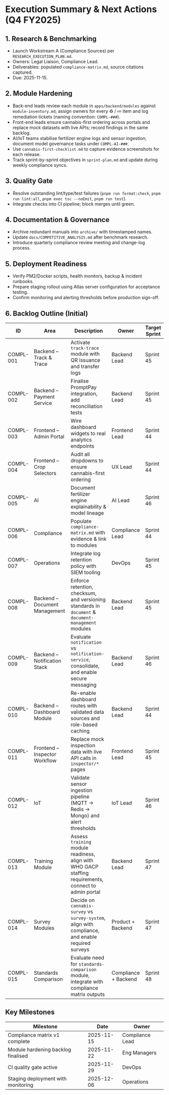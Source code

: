 # Execution Summary & Next Actions (Q4 FY2025)

## 1. Research & Benchmarking

- Launch Workstream A (Compliance Sources) per `RESEARCH_EXECUTION_PLAN.md`.
- Owners: Legal Liaison, Compliance Lead.
- Deliverables: populated `compliance-matrix.md`, source citations captured.
- Due: 2025-11-15.

## 2. Module Hardening

- Back-end leads review each module in `apps/backend/modules` against `module-inventory.md`; assign owners for every ♻️ / 💤 item and log remediation tickets (naming convention: `COMPL-###`).
- Front-end leads ensure cannabis-first ordering across portals and replace mock datasets with live APIs; record findings in the same backlog.
- AI/IoT teams stabilise fertilizer engine logs and sensor ingestion; document model governance tasks under `COMPL-AI-###`.
- Use `cannabis-first-checklist.md` to capture evidence screenshots for each release.
- Track sprint-by-sprint objectives in `sprint-plan.md` and update during weekly compliance syncs.

## 3. Quality Gate

- Resolve outstanding lint/type/test failures (`pnpm run format:check`, `pnpm run lint:all`, `pnpm exec tsc --noEmit`, `pnpm run test`).
- Integrate checks into CI pipeline; block merges until green.

## 4. Documentation & Governance

- Archive redundant manuals into `archive/` with timestamped names.
- Update `docs/COMPETITIVE_ANALYSIS.md` after benchmark research.
- Introduce quarterly compliance review meeting and change-log process.

## 5. Deployment Readiness

- Verify PM2/Docker scripts, health monitors, backup & incident runbooks.
- Prepare staging rollout using Atlas server configuration for acceptance testing.
- Confirm monitoring and alerting thresholds before production sign-off.

## 6. Backlog Outline (Initial)

| ID        | Area                          | Description                                                                                            | Owner                | Target Sprint |
| --------- | ----------------------------- | ------------------------------------------------------------------------------------------------------ | -------------------- | ------------- |
| COMPL-001 | Backend – Track & Trace       | Activate `track-trace` module with QR issuance and transfer logs                                       | Backend Lead         | Sprint 45     |
| COMPL-002 | Backend – Payment Service     | Finalise PromptPay integration, add reconciliation tests                                               | Backend Lead         | Sprint 45     |
| COMPL-003 | Frontend – Admin Portal       | Wire dashboard widgets to real analytics endpoints                                                     | Frontend Lead        | Sprint 44     |
| COMPL-004 | Frontend – Crop Selectors     | Audit all dropdowns to ensure cannabis-first ordering                                                  | UX Lead              | Sprint 44     |
| COMPL-005 | AI                            | Document fertilizer engine explainability & model lineage                                              | AI Lead              | Sprint 46     |
| COMPL-006 | Compliance                    | Populate `compliance-matrix.md` with evidence & link to modules                                        | Compliance Lead      | Sprint 44     |
| COMPL-007 | Operations                    | Integrate log retention policy with SIEM tooling                                                       | DevOps               | Sprint 45     |
| COMPL-008 | Backend – Document Management | Enforce retention, checksum, and versioning standards in `document` & `document-management` modules    | Backend Lead         | Sprint 45     |
| COMPL-009 | Backend – Notification Stack  | Evaluate `notification` vs `notification-service`, consolidate, and enable secure messaging            | Backend Lead         | Sprint 46     |
| COMPL-010 | Backend – Dashboard Module    | Re-enable dashboard routes with validated data sources and role-based caching                          | Backend Lead         | Sprint 44     |
| COMPL-011 | Frontend – Inspector Workflow | Replace mock inspection data with live API calls in `inspector/*` pages                                | Frontend Lead        | Sprint 45     |
| COMPL-012 | IoT                           | Validate sensor ingestion pipeline (MQTT → Redis → Mongo) and alert thresholds                         | IoT Lead             | Sprint 46     |
| COMPL-013 | Training Module               | Assess `training` module readiness, align with WHO GACP staffing requirements, connect to admin portal | Backend Lead         | Sprint 47     |
| COMPL-014 | Survey Modules                | Decide on `cannabis-survey` vs `survey-system`, align with compliance, and enable required surveys     | Product + Backend    | Sprint 47     |
| COMPL-015 | Standards Comparison          | Evaluate need for `standards-comparison` module, integrate with compliance matrix outputs              | Compliance + Backend | Sprint 48     |

## Key Milestones

| Milestone                          | Date       | Owner           |
| ---------------------------------- | ---------- | --------------- |
| Compliance matrix v1 complete      | 2025-11-15 | Compliance Lead |
| Module hardening backlog finalised | 2025-11-22 | Eng Managers    |
| CI quality gate active             | 2025-11-29 | DevOps          |
| Staging deployment with monitoring | 2025-12-06 | Operations      |
